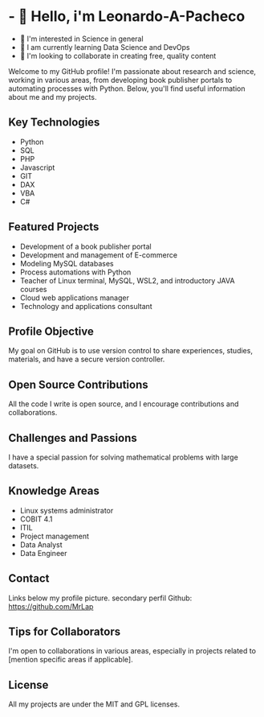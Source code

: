 <!---
 I'm @Leonardo-A-Pacheco
- 👀 I'm interested in Science in general
- 🌱 I am currently learning Data Science and DevOps
- 💞️ I'm looking to collaborate in creating free, quality content
- 📫 How to contact me Links below my photo
--->
<!---
Leonardo-A-Pacheco/Leonardo-A-Pacheco is a ✨ special ✨ repository because its `README.md` (this file) appears on your GitHub profile.
You can click the Preview link to take a look at your changes.
--->
# - 👋 Hello, i'm Leonardo-A-Pacheco
- 👀 I'm interested in Science in general
- 🌱 I am currently learning Data Science and DevOps
- 💞️ I'm looking to collaborate in creating free, quality content

Welcome to my GitHub profile! I'm passionate about research and science, working in various areas, from developing book publisher portals to automating processes with Python. Below, you'll find useful information about me and my projects.

## Key Technologies

- Python
- SQL
- PHP
- Javascript
- GIT
- DAX
- VBA
- C#

## Featured Projects

- Development of a book publisher portal
- Development and management of E-commerce
- Modeling MySQL databases
- Process automations with Python
- Teacher of Linux terminal, MySQL, WSL2, and introductory JAVA courses
- Cloud web applications manager
- Technology and applications consultant

## Profile Objective

My goal on GitHub is to use version control to share experiences, studies, materials, and have a secure version controller.

## Open Source Contributions

All the code I write is open source, and I encourage contributions and collaborations.

## Challenges and Passions

I have a special passion for solving mathematical problems with large datasets.

## Knowledge Areas

- Linux systems administrator
- COBIT 4.1
- ITIL
- Project management
- Data Analyst
- Data Engineer

## Contact

Links below my profile picture.
secondary perfil Github: https://github.com/MrLap
## Tips for Collaborators

I'm open to collaborations in various areas, especially in projects related to [mention specific areas if applicable].

## License

All my projects are under the MIT and GPL licenses.
